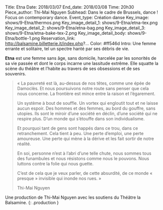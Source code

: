 Title: Etna
Date: 2018/03/07
End_date: 2018/03/08
Time: 20h30
Piece_author: Thi-Mai Nguyen
Subhead: Dans le cadre de Brussels, dance ! Focus on contemporary dance.
Event_type: Création danse
Key_image: shows/9-Etna/thermos.png
Key_image_detail_1: shows/9-Etna/etna-tex.png
Key_image_detail_2: shows/9-Etna/etna-bag.png
Key_image_detail_3: shows/9-Etna/etna-bake-tex-2.png
Key_image_detail_body: shows/9-Etna/bottle-1.png
Reservation_link: http://balsamine.billetterie.it/index.php?...
Color: #ff546d
Intro: Une femme errante et solitaire, tel un spectre hanté par ses débris de vie.


**Etna** est une femme sans âge, sans domicile, harcelée par les sonorités de sa vie passée et dont le corps incarne une lassitude extrême. Elle squatte la scène du théâtre et l’habite au travers de ses obsessions et de ses souvenirs.

> « La pauvreté est là, au-dessus de nos têtes, comme une épée de Damoclès. Et nous poursuivons notre route sans penser que cela nous concerne. La frontière est mince entre la raison et l’égarement.
>
> Un système à bout de souffle. Un vortex qui engloutit tout et ne laisse aucun espoir. Des hommes et des femmes, au bord du gouffre, sans utopies. Ils sont le miroir d’une société en déclin, d’une société qui ne respire plus. D’un monde qui s’étouffe dans son individualisme.
>
> Et pourquoi tant de gens sont happés dans ce trou, dans ce retranchement. Cela tient à peu. Une perte d’emploi, une perte amoureuse. Une perte qui mène à la dérive et les fait sortir de notre réalité.
>
> En soi, personne n’est à l’abri d’une telle chute, nous sommes tous des funambules et nous résistons comme nous le pouvons. Nous luttons contre la folie qui nous guette.
>
> C’est de cela que je veux parler, de cette absurdité, de ce monde « presque » invisible qui inonde nos rues. »
>
> <footer>Thi-Mai Nguyen</footer>

Une production de Thi-Mai Nguyen avec les soutiens du Théâtre la Balsamine.
{: .production }
